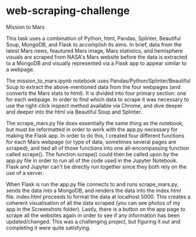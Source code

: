 # web-scraping-challenge
Mission to Mars

This task uses a combination of Python, html, Pandas, Splinter, Beautiful Soup, MongoDB, and Flask to accomplish its aims. In brief, data from the latest Mars news, feautured Mars image, Mars statistics, and hemisphere visuals are scraped from NASA's Mars website before the data is extracted to a MongoDB and visually represented via a Flask app to appear similar to a webpage.

The mission_to_mars.ipynb notebook uses Pandas/Python/Splinter/Beautiful Soup to extract the above-mentioned data from the four webpages (and converts the Mars stats to html). It is divided into four primary section: one for each webpage. In order to find which data to scrape it was necessary to use the right-click inspect method available via Chrome, and dive deeper and deeper into the html via Beautiful Soup and Splinter.

The scrape_mars.py file does essentially the same thing as the notebook, but must be reformatted in order to work with the app.py necessary for making the Flask app. In order to do this, I created four different functions for each Mars webpage (or type of data, sometimes several pages are scraped), and tied all of those functions into one all-encompassing function called scrape(). The function scrape() could then be called upon by the app.py file in order to run all of the code used in the Jupyter Notebook. Flask and Jupyter can't be directly run together since they both rely on the use of a server.

When Flask is run the app.py file connects to and runs scrape_mars.py, sends the data into a MongoDB, and renders the data into the index.html file. index.html proceeds to format the data at  localhost 5000. This creates a coherent visualisation of all the data scraped (you can see photos of my app in the Screenshots folder). Lastly, there is a button on the app page to scrape all the websites again in order to see if any information has been updated/changed. This was a challenging project, but figuring it out and completing it were quite satisfying.
